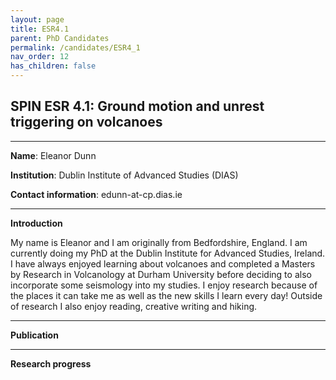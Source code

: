 ```yaml
---
layout: page
title: ESR4.1
parent: PhD Candidates
permalink: /candidates/ESR4_1
nav_order: 12
has_children: false
---
```


## SPIN ESR 4.1: Ground motion and unrest triggering on volcanoes

---
__Name__: Eleanor Dunn         

__Institution__: Dublin Institute of Advanced Studies (DIAS)

__Contact information__: edunn-at-cp.dias.ie

---
__Introduction__

My name is Eleanor and I am originally from Bedfordshire, England. I am currently doing my PhD at the Dublin Institute for Advanced Studies, Ireland. I have always enjoyed learning about volcanoes and completed a Masters by Research in Volcanology at Durham University before deciding to also incorporate some seismology into my studies. I enjoy research because of the places it can take me as well as the new skills I learn every day! Outside of research I also enjoy reading, creative writing and hiking. 

---
__Publication__

---
__Research progress__













